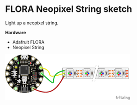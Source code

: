 # FLORA Neopixel String sketch

Light up a neopixel string.

**Hardware**
- Adafruit FLORA
- Neopixel String

<img src="./flora_neopixel_string_bb.png?raw=true" width="400" alt="circuit diagram">
